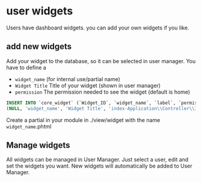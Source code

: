 # user widgets

Users have dashboard widgets. you can add your own widgets 
if you like.

## add new widgets

Add your widget to the database, so it can be selected in user manager.
You have to define a 
 * `widget_name` (for internal use/partial name)
 * `Widget Title` Title of your widget (shown in user manager)
 * `permission` The permission needed to see the widget (default is home)
 
```sql
INSERT INTO `core_widget` (`Widget_ID`, `widget_name`, `label`, `permission`) VALUES
(NULL, 'widget_name', 'Widget Title', 'index-Application\\Controller\\IndexController'); 
```

Create a partial in your module in ./view/widget with the name `widget_name`.phtml 

## Manage widgets

All widgets can be managed in User Manager. Just select a user, edit and set the widgets you want.
New widgets will automatically be added to User Manager.
